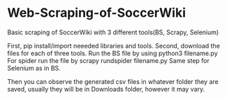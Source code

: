 # Web-Scraping-of-SoccerWiki
Basic scraping of SoccerWiki with 3 different tools(BS, Scrapy, Selenium)

First, pip install/import neeeded libraries and tools. 
Second, download the files for each of three tools.
Run the BS file by using python3 filename.py
For spider run the file by scrapy rundspider filename.py
Same step for Selenium as in BS.

Then you can observe the generated csv files in whatever folder they are saved,
usually they will be in Downloads folder, however it may vary.
